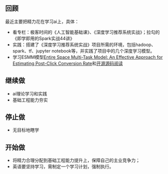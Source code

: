 ## 回顾
最近主要把精力花在学习ai上，具体：

* 看专栏：极客时间的《人工智能基础课》、《深度学习推荐系统实战》；拉勾的《即学即用的Spark实战44讲》
* 实践：搭建了《深度学习推荐系统实战》项目所需的环境，包括hadoop、spark、tf、jupyter notebook等，并实践了项目中的几个深度学习模型。
* 学习ESMM模型[Entire Space Multi-Task Model: An Effective Approach for Estimating Post-Click Conversion Rate](https://arxiv.org/pdf/1804.07931.pdf)和[开源源码阅读](https://github.com/busesese/ESMM)

## 继续做
* ai理论学习和实践
* 基础工程能力夯实

## 停止做
* 无目标地瞎学

## 开始做
* 将精力合理分配到基础工程能力提升上，保障自己的主业竞争力；
* 英语要坚持学习，需制定一个学习计划，强制执行。


